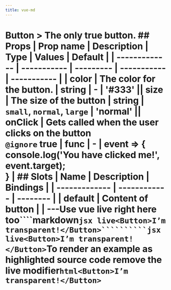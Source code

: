 ```yaml
---
title: vue-md
---
```

  # Button    > The only true button.                ## Props  | Prop name     | Description | Type      | Values      | Default     |  | ------------- | ----------- | --------- | ----------- | ----------- |  | color | The color for the button. | string | - | '#333' || size | The size of the button | string | `small`, `normal`, `large` | 'normal' || onClick | Gets called when the user clicks on the button<br/>`@ignore` true | func | - | event => {<br>  console.log('You have clicked me!', event.target);<br>} |        ## Slots  | Name          | Description  | Bindings |  | ------------- | ------------ | -------- |  | default | Content of button |  |  ---Use vue live right here too````markdown```jsx live<Button>I’m transparent!</Button>``````````jsx live<Button>I’m transparent!</Button>```To render an example as highlighted source code remove the live modifier```html<Button>I’m transparent!</Button>```